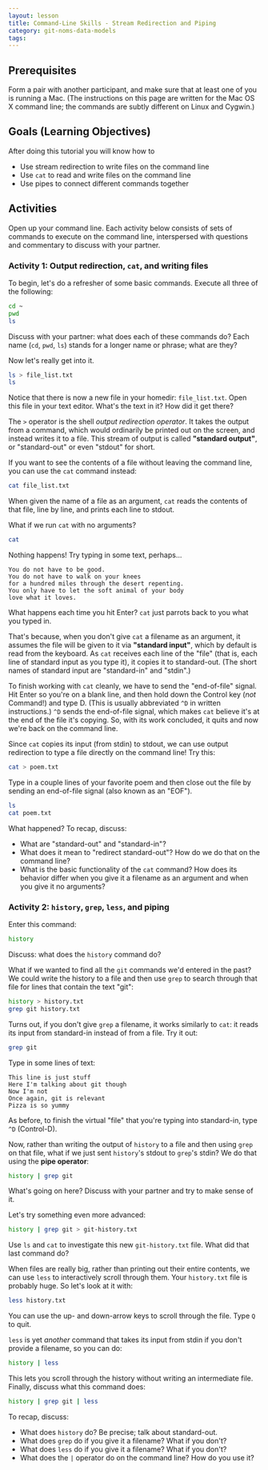 ```yaml
---
layout: lesson
title: Command-Line Skills - Stream Redirection and Piping
category: git-noms-data-models
tags:
---
```


## Prerequisites

Form a pair with another participant, and make sure that at least one of you is running a Mac.  (The instructions on this page are written for the Mac OS X command line; the commands are subtly different on Linux and Cygwin.)

## Goals (Learning Objectives)

After doing this tutorial you will know how to

- Use stream redirection to write files on the command line
- Use `cat` to read and write files on the command line
- Use pipes to connect different commands together

## Activities

Open up your command line.  Each activity below consists of sets of commands to execute on the command line, interspersed with questions and commentary to  discuss with your partner.

### Activity 1: Output redirection, `cat`, and writing files

To begin, let's do a refresher of some basic commands.  Execute all three of the following:

```bash
cd ~
pwd
ls
```

Discuss with your partner: what does each of these commands do?  Each name (`cd`, `pwd`, `ls`) stands for a longer name or phrase; what are they?

Now let's really get into it.

```bash
ls > file_list.txt
ls
```

Notice that there is now a new file in your homedir: `file_list.txt`.  Open this file in your text editor.  What's the text in it?  How did it get there?

The `>` operator is the shell *output redirection operator*.  It takes the output from a command, which would ordinarily be printed out on the screen, and instead writes it to a file.  This stream of output is called **"standard output"**, or "standard-out" or even "stdout" for short.

If you want to see the contents of a file without leaving the command line, you can use the `cat` command instead:

```bash
cat file_list.txt
```

When given the name of a file as an argument, `cat` reads the contents of that file, line by line, and prints each line to stdout.

What if we run `cat` with no arguments?

```bash
cat
```

Nothing happens!  Try typing in some text, perhaps...

```
You do not have to be good.
You do not have to walk on your knees
for a hundred miles through the desert repenting.
You only have to let the soft animal of your body
love what it loves.
```

What happens each time you hit Enter?  `cat` just parrots back to you what you typed in.

That's because, when you don't give `cat` a filename as an argument, it assumes the file will be given to it via **"standard input"**, which by default is read from the keyboard.  As `cat` receives each line of the "file" (that is, each line of standard input as you type it), it copies it to standard-out.  (The short names of standard input are "standard-in" and "stdin".)

To finish working with `cat` cleanly, we have to send the "end-of-file" signal.  Hit Enter so you're on a blank line, and then hold down the Control key (*not* Command!) and type D.  (This is usually abbreviated `^D` in written instructions.)  `^D` sends the end-of-file signal, which makes `cat` believe it's at the end of the file it's copying.  So, with its work concluded, it quits and now we're back on the command line.

Since `cat` copies its input (from stdin) to stdout, we can use output redirection to type a file directly on the command line!  Try this:

```bash
cat > poem.txt
```

Type in a couple lines of your favorite poem and then close out the file by sending an end-of-file signal (also known as an "EOF").

```bash
ls
cat poem.txt
```

What happened?  To recap, discuss:

- What are "standard-out" and "standard-in"?
- What does it mean to "redirect standard-out"?  How do we do that on the command line?
- What is the basic functionality of the `cat` command?  How does its behavior differ when you give it a filename as an argument and when you give it no arguments?

### Activity 2: `history`, `grep`, `less`, and piping

Enter this command:

```bash
history
```

Discuss: what does the `history` command do?

What if we wanted to find all the `git` commands we'd entered in the past?  We could write the history to a file and then use `grep` to search through that file for lines that contain the text "git":

```bash
history > history.txt
grep git history.txt
```

Turns out, if you don't give `grep` a filename, it works similarly to `cat`: it reads its input from standard-in instead of from a file.  Try it out:

```bash
grep git
```

Type in some lines of text:

```
This line is just stuff
Here I'm talking about git though
Now I'm not
Once again, git is relevant
Pizza is so yummy
```

As before, to finish the virtual "file" that you're typing into standard-in, type `^D` (Control-D).

Now, rather than writing the output of `history` to a file and then using `grep` on that file, what if we just sent `history`'s stdout to `grep`'s stdin?  We do that using the **pipe operator**:

```bash
history | grep git
```

What's going on here?  Discuss with your partner and try to make sense of it.

Let's try something even more advanced:

```bash
history | grep git > git-history.txt
```

Use `ls` and `cat` to investigate this new `git-history.txt` file.  What did that last command do?

When files are really big, rather than printing out their entire contents, we can use `less` to interactively scroll through them.  Your `history.txt` file is probably huge.  So let's look at it with:

```bash
less history.txt
```

You can use the up- and down-arrow keys to scroll through the file.  Type `Q` to quit.

`less` is yet *another* command that takes its input from stdin if you don't provide a filename, so you can do:

```bash
history | less
```

This lets you scroll through the history without writing an intermediate file.  Finally, discuss what this command does:

```bash
history | grep git | less
```

To recap, discuss:

- What does `history` do?  Be precise; talk about standard-out.
- What does `grep` do if you give it a filename?  What if you don't?
- What does `less` do if you give it a filename?  What if you don't?
- What does the `|` operator do on the command line?  How do you use it?








